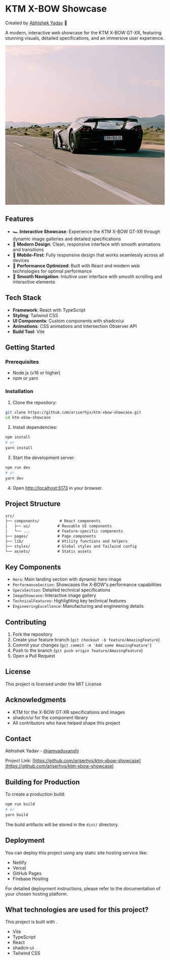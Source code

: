 # KTM X-BOW Showcase

Created by [Abhishek Yadav](https://www.instagram.com/iamyaduvanshi) 🚀

A modern, interactive web showcase for the KTM X-BOW GT-XR, featuring stunning visuals, detailed specifications, and an immersive user experience.

![KTM X-BOW GT-XR](public/lovable-uploads/1eb07e4d-a177-4004-a611-4f9a2063be48.png)

## Features

- 🏎️ **Interactive Showcase**: Experience the KTM X-BOW GT-XR through dynamic image galleries and detailed specifications
- 🎨 **Modern Design**: Clean, responsive interface with smooth animations and transitions
- 📱 **Mobile-First**: Fully responsive design that works seamlessly across all devices
- 🚀 **Performance Optimized**: Built with React and modern web technologies for optimal performance
- 🎯 **Smooth Navigation**: Intuitive user interface with smooth scrolling and interactive elements

## Tech Stack

- **Framework**: React with TypeScript
- **Styling**: Tailwind CSS
- **UI Components**: Custom components with shadcn/ui
- **Animations**: CSS animations and Intersection Observer API
- **Build Tool**: Vite

## Getting Started

### Prerequisites

- Node.js (v16 or higher)
- npm or yarn

### Installation

1. Clone the repository:

```bash
git clone https://github.com/ariserhys/ktm-xbow-showcase.git
cd ktm-xbow-showcase
```

2. Install dependencies:

```bash
npm install
# or
yarn install
```

3. Start the development server:

```bash
npm run dev
# or
yarn dev
```

4. Open [http://localhost:5173](http://localhost:5173) in your browser.

## Project Structure

```
src/
├── components/         # React components
│   ├── ui/            # Reusable UI components
│   └── ...            # Feature-specific components
├── pages/             # Page components
├── lib/               # Utility functions and helpers
├── styles/            # Global styles and Tailwind config
└── assets/            # Static assets
```

## Key Components

- `Hero`: Main landing section with dynamic hero image
- `PerformanceSection`: Showcases the X-BOW's performance capabilities
- `SpecsSection`: Detailed technical specifications
- `ImageShowcase`: Interactive image gallery
- `TechnicalFeatures`: Highlighting key technical features
- `EngineeringExcellence`: Manufacturing and engineering details

## Contributing

1. Fork the repository
2. Create your feature branch (`git checkout -b feature/AmazingFeature`)
3. Commit your changes (`git commit -m 'Add some AmazingFeature'`)
4. Push to the branch (`git push origin feature/AmazingFeature`)
5. Open a Pull Request

## License

This project is licensed under the MIT License 
## Acknowledgments

- KTM for the X-BOW GT-XR specifications and images
- shadcn/ui for the component library
- All contributors who have helped shape this project

## Contact

Abhishek Yadav - [@iamyaduvanshi](https://www.instagram.com/iamyaduvanshi)

Project Link: [https://github.com/ariserhys/ktm-xbow-showcase](https://github.com/ariserhys/ktm-xbow-showcase)

## Building for Production

To create a production build:

```bash
npm run build
# or
yarn build
```

The build artifacts will be stored in the `dist/` directory.

## Deployment

You can deploy this project using any static site hosting service like:
- Netlify
- Vercel
- GitHub Pages
- Firebase Hosting

For detailed deployment instructions, please refer to the documentation of your chosen hosting platform.

## What technologies are used for this project?

This project is built with .

- Vite
- TypeScript
- React
- shadcn-ui
- Tailwind CSS

